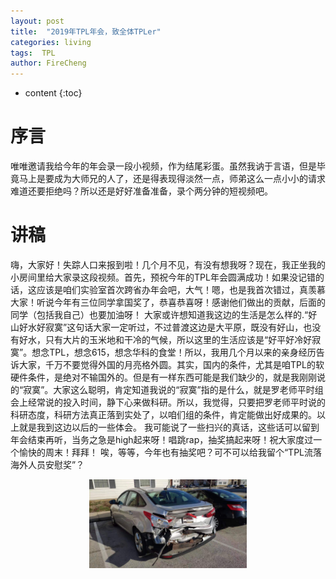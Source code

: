 ```yaml
---
layout: post
title:  "2019年TPL年会，致全体TPLer"
categories: living
tags:  TPL  
author: FireCheng
---
```


* content
{:toc}

# 序言  

唯唯邀请我给今年的年会录一段小视频，作为结尾彩蛋。虽然我讷于言语，但是毕竟马上是要成为大师兄的人了，还是得表现得淡然一点，师弟这么一点小小的请求难道还要拒绝吗？所以还是好好准备准备，录个两分钟的短视频吧。  

# 讲稿  

嗨，大家好！失踪人口来报到啦！几个月不见，有没有想我呀？现在，我正坐我的小房间里给大家录这段视频。首先，预祝今年的TPL年会圆满成功！如果没记错的话，这应该是咱们实验室首次跨省办年会吧，大气！嗯，也是我首次错过，真羡慕大家！听说今年有三位同学拿国奖了，恭喜恭喜呀！感谢他们做出的贡献，后面的同学（包括我自己）也要加油呀！
大家或许想知道我这边的生活是怎么样的.“好山好水好寂寞”这句话大家一定听过，不过普渡这边是大平原，既没有好山，也没有好水，只有大片的玉米地和干冷的气候，所以这里的生活应该是“好平好冷好寂寞”。想念TPL，想念615，想念华科的食堂！所以，我用几个月以来的亲身经历告诉大家，千万不要觉得外国的月亮格外圆。其实，国内的条件，尤其是咱TPL的软硬件条件，是绝对不输国外的。但是有一样东西可能是我们缺少的，就是我刚刚说的“寂寞”。大家这么聪明，肯定知道我说的“寂寞”指的是什么，就是罗老师平时组会上经常说的投入时间，静下心来做科研。所以，我觉得，只要把罗老师平时说的科研态度，科研方法真正落到实处了，以咱们组的条件，肯定能做出好成果的。以上就是我到这边以后的一些体会。
我可能说了一些扫兴的真话，这些话可以留到年会结束再听，当务之急是high起来呀！唱跳rap，抽奖搞起来呀！祝大家度过一个愉快的周末！拜拜！
唉，等等，今年也有抽奖吧？可不可以给我留个“TPL流落海外人员安慰奖”？  

<p align="center"><img src="../image/3.jpg" width="50%"></p> 

  


